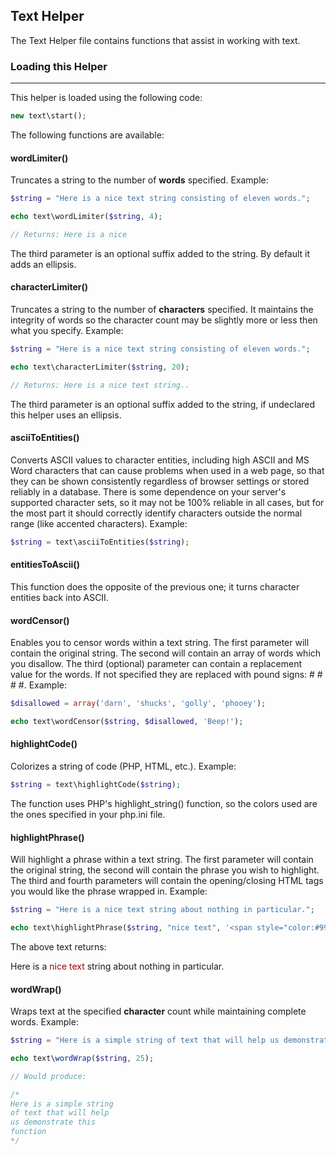 ## Text Helper

The Text Helper file contains functions that assist in working with text.

### Loading this Helper

------

This helper is loaded using the following code:

```php
new text\start();
```

The following functions are available:

#### wordLimiter()

Truncates a string to the number of **words** specified. Example:

```php
$string = "Here is a nice text string consisting of eleven words.";

echo text\wordLimiter($string, 4);

// Returns: Here is a nice
```

The third parameter is an optional suffix added to the string. By default it adds an ellipsis.

#### characterLimiter()

Truncates a string to the number of **characters** specified. It maintains the integrity of words so the character count may be slightly more or less then what you specify. Example:

```php
$string = "Here is a nice text string consisting of eleven words.";

echo text\characterLimiter($string, 20);

// Returns: Here is a nice text string.. 
```

The third parameter is an optional suffix added to the string, if undeclared this helper uses an ellipsis.

#### asciiToEntities()

Converts ASCII values to character entities, including high ASCII and MS Word characters that can cause problems when used in a web page, so that they can be shown consistently regardless of browser settings or stored reliably in a database. There is some dependence on your server's supported character sets, so it may not be 100% reliable in all cases, but for the most part it should correctly identify characters outside the normal range (like accented characters). Example:

```php
$string = text\asciiToEntities($string);
```

#### entitiesToAscii()

This function does the opposite of the previous one; it turns character entities back into ASCII.

#### wordCensor()

Enables you to censor words within a text string. The first parameter will contain the original string. The second will contain an array of words which you disallow. The third (optional) parameter can contain a replacement value for the words. If not specified they are replaced with pound signs: # # # #. Example:

```php
$disallowed = array('darn', 'shucks', 'golly', 'phooey');

echo text\wordCensor($string, $disallowed, 'Beep!');
```

#### highlightCode()

Colorizes a string of code (PHP, HTML, etc.). Example:

```php
$string = text\highlightCode($string);
```

The function uses PHP's highlight_string() function, so the colors used are the ones specified in your php.ini file.

#### highlightPhrase()

Will highlight a phrase within a text string. The first parameter will contain the original string, the second will contain the phrase you wish to highlight. The third and fourth parameters will contain the opening/closing HTML tags you would like the phrase wrapped in. Example:

```php
$string = "Here is a nice text string about nothing in particular.";

echo text\highlightPhrase($string, "nice text", '<span style="color:#990000">', '</span>'); 
```

The above text returns:

Here is a <span style="color:#990000">nice text</span> string about nothing in particular.

#### wordWrap()

Wraps text at the specified **character** count while maintaining complete words. Example:

```php
$string = "Here is a simple string of text that will help us demonstrate this function.";

echo text\wordWrap($string, 25);

// Would produce:

/*
Here is a simple string
of text that will help
us demonstrate this
function
*/
```